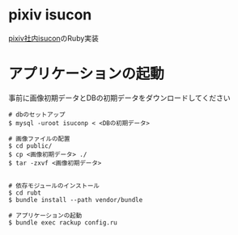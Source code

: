 # pixiv isucon

[pixiv社内isucon](https://github.com/catatsuy/private-isu)のRuby実装

# アプリケーションの起動

事前に画像初期データとDBの初期データをダウンロードしてください


```
# dbのセットアップ
$ mysql -uroot isuconp < <DBの初期データ>

# 画像ファイルの配置
$ cd public/
$ cp <画像初期データ> ./
$ tar -zxvf <画像初期データ>


# 依存モジュールのインストール
$ cd rubt
$ bundle install --path vendor/bundle

# アプリケーションの起動
$ bundle exec rackup config.ru
```
